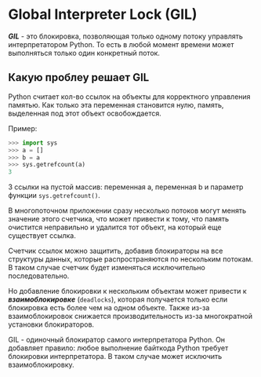 # Global Interpreter Lock (GIL)
***GIL*** - это блокировка, позволяющая только одному потоку управлять интерпретатором Python. То есть в любой момент времени может выполняться только один конкретный поток.

## Какую проблеу решает GIL
Python считает кол-во ссылок на объекты для корректного управления памятью. Как только эта переменная становится нулю, память, выделенная под этот объект освобождается.

Пример:
```python
>>> import sys
>>> a = []
>>> b = a
>>> sys.getrefcount(a)
3
```
3 ссылки на пустой массив: переменная a, переменная b и параметр функции `sys.getrefcount()`.

В многопоточном приложении сразу несколько потоков могут менять значение этого счетчика, что может привести к тому, что память очистится неправильно и удалится тот объект, на который еще существует ссылка.

Счетчик ссылок можно защитить, добавив блокираторы на все структуры данных, которые распространяются по нескольким потокам. В таком случае счетчик будет изменяться исключительно последовательно.

Но добавление блокировки к нескольким объектам может привести к ***взаимоблокировке*** (`deadlocks`), которая получается только если блокировка есть более чем на одном объекте. Также из-за взаимоблокировок снижается производительность из-за многократной установки блокираторов.

GIL - одиночный блокиратор самого интерпретатора Python. Он добавляет правило: любое выполнение байткода Python требует блокировки интерпретатора. В таком случае может исключить взаимоблокировку.